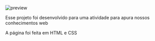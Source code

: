 ![preview](preview.jpeg)

Esse projeto foi desenvolvido para uma atividade para apura nossos conhecimentos web

A página foi feita em HTML e CSS 
